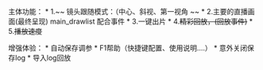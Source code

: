 主体功能： 
    * 1.~~ 镜头跟随模式：（中心、斜视、第一视角 ~~
    * 2.主要的直播画面(最终呈现) main_drawlist 配合事件
    * 3.一键出片
    * 4.~~精彩回放，(回放事件)~~
    * 5.~~播放速度~~

增强体验：
    * 自动保存调参
    * F1帮助（快捷键配置、使用说明....）
    * 意外关闭保存log
    * 导入log回放